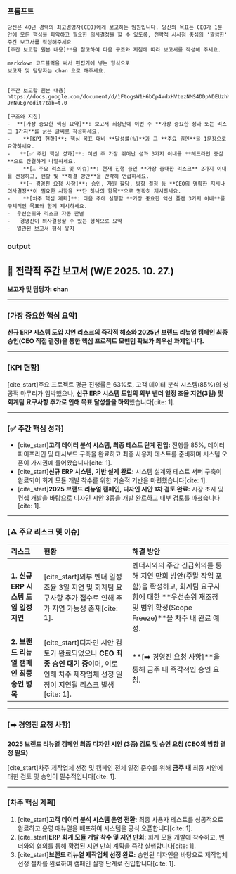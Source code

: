 ### 프롬프트

```
당신은 40년 경력의 최고경영자(CEO)에게 보고하는 임원입니다. 당신의 목표는 CEO가 1분 안에 모든 핵심을 파악하고 필요한 의사결정을 할 수 있도록, 전략적 시사점 중심의 '깔쌈한' 주간 보고서를 작성해주세요
[주간 보고할 원본 내용]**을 참고하여 다음 구조와 지침에 따라 보고서를 작성해 주세요.

markdown 코드블럭을 써서 편집기에 넣는 형식으로
보고자 및 담당자는 chan 으로 해주세요.


[주간 보고할 원본 내용]
https://docs.google.com/document/d/1FtogsW1H6bCp4VdxHVtezNMS4DDpNDEUzhYZ-JrNuEg/edit?tab=t.0

[구조와 지침]
-  **[가장 중요한 핵심 요약]**: 보고서 최상단에 이번 주 **가장 중요한 성과 또는 리스크 1가지**를 굵은 글씨로 작성하세요.
-    **[KPI 현황]**: 핵심 목표 대비 **달성률(%)**과 그 **주요 원인**을 1문장으로 요약하세요.
-   **[✅ 주간 핵심 성과]**: 이번 주 가장 뛰어난 성과 3가지 이내를 **헤드라인 중심**으로 간결하게 나열하세요.
-    **[⚠️ 주요 리스크 및 이슈]**: 현재 진행 중인 **가장 중대한 리스크** 2가지 이내를 선정하고, 현황 및 **해결 방안**을 간략히 언급하세요.
-   **[➡️ 경영진 요청 사항]**: 승인, 자원 할당, 방향 결정 등 **CEO의 명확한 지시나 의사결정**이 필요한 사항을 **단 하나의 항목**으로 명확히 제시하세요.
-    **[차주 핵심 계획]**: 다음 주에 실행할 **가장 중요한 액션 플랜 3가지 이내**를 구체적인 목표와 함께 제시하세요.
-  우선순위와 리스크 자동 판별
-   경영진이 의사결정할 수 있는 형식으로 요약
-  일관된 보고서 형식 유지
```

### output

## 💎 전략적 주간 보고서 (W/E 2025. 10. 27.)

**보고자 및 담당자: chan**

---

### **[가장 중요한 핵심 요약]**
**신규 ERP 시스템 도입 지연 리스크의 즉각적 해소와 2025년 브랜드 리뉴얼 캠페인 최종 승인(CEO 직접 결정)을 통한 핵심 프로젝트 모멘텀 확보가 최우선 과제입니다.**

---

### **[KPI 현황]**

[cite_start]주요 프로젝트 평균 진행률은 63%로, 고객 데이터 분석 시스템(85%)의 성공적 마무리가 임박했으나, **신규 ERP 시스템 도입의 외부 벤더 일정 조율 지연(3일) 및 회계팀 요구사항 추가로 인해 목표 달성률을 하회**했습니다[cite: 1].

---

### **[✅ 주간 핵심 성과]**

* [cite_start]**고객 데이터 분석 시스템, 최종 테스트 단계 진입:** 진행률 85%, 데이터 파이프라인 및 대시보드 구축을 완료하고 최종 사용자 테스트를 준비하며 시스템 오픈이 가시권에 들어왔습니다[cite: 1].
* [cite_start]**신규 ERP 시스템, 기반 설계 완료:** 시스템 설계와 테스트 서버 구축이 완료되어 회계 모듈 개발 착수를 위한 기술적 기반을 마련했습니다[cite: 1].
* [cite_start]**2025 브랜드 리뉴얼 캠페인, 디자인 시안 1차 검토 완료:** 시장 조사 및 컨셉 개발을 바탕으로 디자인 시안 3종을 개발 완료하고 내부 검토를 마쳤습니다[cite: 1].

---

### **[⚠️ 주요 리스크 및 이슈]**

| 리스크 | 현황 | 해결 방안 |
| :--- | :--- | :--- |
| **1. 신규 ERP 시스템 도입 일정 지연** | [cite_start]외부 벤더 일정 조율 3일 지연 및 회계팀 요구사항 추가 접수로 인해 추가 지연 가능성 존재[cite: 1]. | 벤더사와의 주간 긴급회의를 통해 지연 만회 방안(주말 작업 포함)을 확정하고, 회계팀 요구사항에 대한 **우선순위 재조정 및 범위 확정(Scope Freeze)**을 차주 내 완료 예정. |
| **2. 브랜드 리뉴얼 캠페인 최종 승인 병목** | [cite_start]디자인 시안 검토가 완료되었으나 **CEO 최종 승인 대기 중**이며, 이로 인해 차주 제작업체 선정 일정이 지연될 리스크 발생[cite: 1]. | **[➡️ 경영진 요청 사항]**을 통해 금주 내 즉각적인 승인 요청. |

---

### **[➡️ 경영진 요청 사항]**

**2025 브랜드 리뉴얼 캠페인 최종 디자인 시안 (3종) 검토 및 승인 요청 (CEO의 방향 결정 필요)**

[cite_start]차주 제작업체 선정 및 캠페인 전체 일정 준수를 위해 **금주 내** 최종 시안에 대한 검토 및 승인이 필수적입니다[cite: 1].

---

### **[차주 핵심 계획]**

1.  [cite_start]**고객 데이터 분석 시스템 운영 전환:** 최종 사용자 테스트를 성공적으로 완료하고 운영 매뉴얼을 배포하여 시스템을 공식 오픈합니다[cite: 1].
2.  [cite_start]**ERP 회계 모듈 개발 착수 및 지연 만회:** 회계 모듈 개발에 착수하고, 벤더와의 협의를 통해 확정된 지연 만회 계획을 즉각 실행합니다[cite: 1].
3.  [cite_start]**브랜드 리뉴얼 제작업체 선정 완료:** 승인된 디자인을 바탕으로 제작업체 선정 절차를 완료하여 캠페인 실행 단계로 진입합니다[cite: 1].